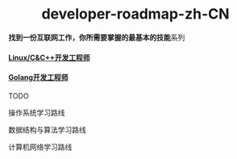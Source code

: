 # <h1 align="center">developer-roadmap-zh-CN</h1>


**找到一份互联网工作，你所需要掌握的最基本的技能**系列

#### [Linux/C&C++开发工程师](./docs/C++求职版学习路线.md)

#### [Golang开发工程师](./docs/Golang求职版学习路线.md)



TODO

操作系统学习路线

数据结构与算法学习路线

计算机网络学习路线

